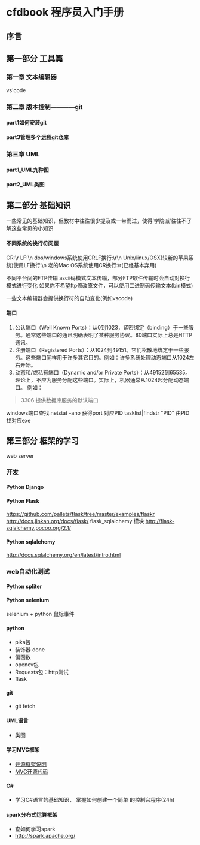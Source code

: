# cfdbook 程序员入门手册
## 序言

## 第一部分 工具篇

### 第一章 文本编辑器
vs'code

### 第二章 版本控制————git

#### part1如何安装git

#### part3管理多个远程git仓库


### 第三章 UML

#### part1_UML九种图

#### part2_UML类图

## 第二部分 基础知识
一些常见的基础知识，但教材中往往很少提及或一带而过，使得‘学院派’往往不了解这些常见的小知识
#### 不同系统的换行符问题
CR:\r
LF:\n
dos/windows系统使用CRLF换行:\r\n
Unix/linux/OSX(较新的苹果系统)使用LF换行:\n
老的Mac OS系统使用CR换行:\r(已经基本弃用)

不同平台间的FTP传输
ascii码模式文本传输，部分FTP软件传输时会自动对换行模式进行变化
如果你不希望ftp修改原文件，可以使用二进制码传输文本(bin模式)

一些文本编辑器会提供换行符的自动变化(例如vscode)

#### 端口
1. 公认端口（Well Known Ports）：从0到1023，紧密绑定（binding）于一些服务。通常这些端口的通讯明确表明了某种服务协议。80端口实际上总是HTTP通讯。
2. 注册端口（Registered Ports）：从1024到49151。它们松散地绑定于一些服务。这些端口同样用于许多其它目的。例如：许多系统处理动态端口从1024左右开始。
3. 动态和/或私有端口（Dynamic and/or Private Ports）：从49152到65535。理论上，不应为服务分配这些端口。实际上，机器通常从1024起分配动态端口。
例如：
> 3306 提供数据库服务的默认端口 


windows端口查找
netstat -ano
获得port 对应PID 
tasklist|findstr "PID"
由PID找对应exe



## 第三部分 框架的学习

web server 
### 开发
#### Python Django 
#### Python Flask
https://github.com/pallets/flask/tree/master/examples/flaskr
http://docs.jinkan.org/docs/flask/
flask_sqlalchemy 模块
http://flask-sqlalchemy.pocoo.org/2.1/
#### Python sqlalchemy
http://docs.sqlalchemy.org/en/latest/intro.html

### web自动化测试
#### Python spliter
#### Python selenium
selenium + python 鼠标事件



#### python
- pika包
- 装饰器 done
- 偏函数
- opencv包
- Requests包：http测试
- flask

#### git
- git fetch

#### UML语言
- 类图

#### 学习MVC框架
- [开源框架说明](http://taurus.cyqdata.com/home/index)
- [MVC开源代码](https://github.com/cfdcfd/Taurus.MVC)

#### C\# 
- 学习C#语言的基础知识， 掌握如何创建一个简单
的控制台程序(24h)

#### spark分布式运算框架
- 查如何学习spark
- http://spark.apache.org/

